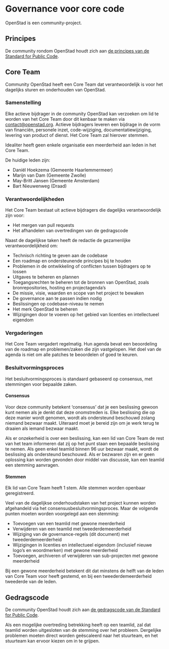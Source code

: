 # Governance voor core code

OpenStad is een community-project.

## Principes

De community rondom OpenStad houdt zich aan [de principes van de Standard for Public Code](https://standard.publiccode.net/).

## Core Team

Community OpenStad heeft een Core Team dat verantwoordelijk is voor het dagelijks sturen en onderhouden van OpenStad.

### Samenstelling

Elke actieve bijdrager in de community OpenStad kan verzoeken om lid te worden van het Core Team door dit kenbaar te maken via <contact@openstad.org>. Actieve bijdragers leveren een bijdrage in de vorm van financiën, personele inzet, code-wijziging, documentatiewijziging, levering van product of dienst. Het Core Team zal hierover stemmen.

Idealiter heeft geen enkele organisatie een meerderheid aan leden in het Core Team.

De huidige leden zijn:

- Daniël Hoekzema (Gemeente Haarlemmermeer)
- Marijn van Dam (Gemeente Zwolle)
- May-Britt Jansen (Gemeente Amsterdam)
- Bart Nieuwenweg (Draad)

### Verantwoordelijkheden

Het Core Team bestaat uit actieve bijdragers die dagelijks verantwoordelijk zijn voor:

- Het mergen van pull requests
- Het afhandelen van overtredingen van de gedragscode

Naast de dagelijkse taken heeft de redactie de gezamenlijke verantwoordelijkheid om:

- Technisch richting te geven aan de codebase
- Een roadmap en ondersteunende principes bij te houden
- Problemen in de ontwikkeling of conflicten tussen bijdragers op te lossen
- Uitgaves te beheren en plannen
- Toegangsrechten te beheren tot de bronnen van OpenStad, zoals bronrepositories, hosting en projectagenda’s
- De missie, visie, waarden en scope van het project te bewaken
- De governance aan te passen indien nodig
- Beslissingen op codebase-niveau te nemen
- Het merk OpenStad te beheren
- Wijzigingen door te voeren op het gebied van licenties en intellectueel eigendom

### Vergaderingen

Het Core Team vergadert regelmatig. Hun agenda bevat een beoordeling van de roadmap en problemen/zaken die zijn vastgelopen. Het doel van de agenda is niet om alle patches te beoordelen of goed te keuren.

### Besluitvormingsproces

Het besluitvormingsproces is standaard gebaseerd op consensus, met stemmingen voor bepaalde zaken.

#### Consensus

Voor deze community betekent ‘consensus’ dat je een beslissing gewoon kunt nemen als je denkt dat deze onomstreden is. Elke beslissing die op deze manier wordt genomen, wordt als ondersteund beschouwd zolang niemand bezwaar maakt. Uiteraard moet je bereid zijn om je werk terug te draaien als iemand bezwaar maakt.

Als er onzekerheid is over een beslissing, kan een lid van Core Team de rest van het team informeren dat zij op het punt staan een bepaalde beslissing te nemen. Als geen enkel teamlid binnen 96 uur bezwaar maakt, wordt de beslissing als ondersteund beschouwd. Als er bezwaren zijn en er geen oplossing kan worden gevonden door middel van discussie, kan een teamlid een stemming aanvragen.

#### Stemmen

Elk lid van Core Team heeft 1 stem. Alle stemmen worden openbaar geregistreerd.

Veel van de dagelijkse onderhoudstaken van het project kunnen worden afgehandeld via het consensusbesluitvormingsproces. Maar de volgende punten moeten worden voorgelegd aan een stemming:

- Toevoegen van een teamlid met gewone meerderheid
- Verwijderen van een teamlid met tweederdemeerderheid
- Wijziging van de governance-regels (dit document) met tweederdemeerderheid
- Wijzigingen in licenties en intellectueel eigendom (inclusief nieuwe logo’s en woordmerken) met gewone meerderheid
- Toevoegen, archiveren of verwijderen van sub-projecten met gewone meerderheid

Bij een gewone meerderheid betekent dit dat minstens de helft van de leden van Core Team voor heeft gestemd, en bij een tweederdemeerderheid tweederde van de leden.

## Gedragscode

De community OpenStad houdt zich aan [de gedragscode van de Standard for Public Code](https://standard.publiccode.net/CODE_OF_CONDUCT.html).

Als een mogelijke overtreding betrekking heeft op een teamlid, zal dat teamlid worden uitgesloten van de stemming over het probleem. Dergelijke problemen moeten direct worden geëscaleerd naar het stuurteam, en het stuurteam kan ervoor kiezen om in te grijpen.
